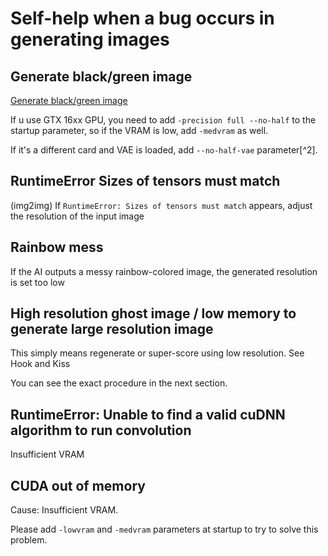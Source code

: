 
# Self-help when a bug occurs in generating images


## Generate black/green image

[Generate black/green image](https://github.com/AUTOMATIC1111/stable-diffusion-webui/wiki/Install-and-Run-on-NVidia-GPUs)

If u use GTX 16xx GPU, you need to add `-precision full --no-half` to the startup parameter, so if the VRAM is low, add `-medvram` as well.

If it's a different card and VAE is loaded, add `--no-half-vae` parameter[^2].


## RuntimeError Sizes of tensors must match

(img2img) If `RuntimeError: Sizes of tensors must match` appears, adjust the resolution of the input image


## Rainbow mess

If the AI outputs a messy rainbow-colored image, the generated resolution is set too low


## High resolution ghost image / low memory to generate large resolution image

This simply means regenerate or super-score using low resolution. See Hook and Kiss

You can see the exact procedure in the next section.


## RuntimeError: Unable to find a valid cuDNN algorithm to run convolution


Insufficient VRAM


## CUDA out of memory

Cause: Insufficient VRAM.

Please add `-lowvram` and `-medvram` parameters at startup to try to solve this problem.
